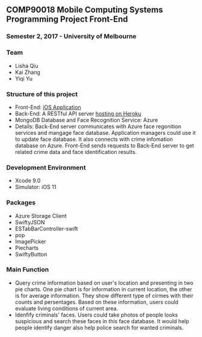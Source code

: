 ## COMP90018 Mobile Computing Systems Programming Project Front-End

### Semester 2, 2017 - University of Melbourne

### Team
- Lisha Qiu
- Kai Zhang
- Yiqi Yu

### Structure of this project
- Front-End: [iOS Application](https://github.com/alexZhangKai/MobileProj2)
- Back-End: A RESTful API server [hosting on Heroku](https://facedbidentify.herokuapp.com/index)
- MongoDB Database and Face Recognition Service: Azure
- Details: Back-End server communicates with Azure face regonition services and mangage face database. Application managers could use it to update face database. It also connects with crime infomation database on Azure. Front-End sends requests to Back-End server to get related crime data and face identification results.

### Development Environment
- Xcode 9.0
- Simulator: iOS 11

### Packages
- Azure Storage Client
- SwiftyJSON
- ESTabBarController-swift
- pop
- ImagePicker
- Piecharts
- SwiftyButton

### Main Function
- Query crime information based on user's location and presenting in two pie charts. One pie chart is for information in current location, the other is for average information. They show different type of cirmes with their counts and persentages. Based on these information, users could evaluate living conditions of current area.
- Idenfify criminals' faces. Users could take photos of people looks suspicious and search these faces in this face database. It would help people identify danger also help police search for wanted criminals.
